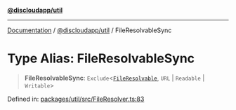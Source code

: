 [**@discloudapp/util**](../README.md)

***

[Documentation](../../../packages.md) / [@discloudapp/util](../README.md) / FileResolvableSync

# Type Alias: FileResolvableSync

> **FileResolvableSync**: `Exclude`\<[`FileResolvable`](FileResolvable.md), `URL` \| `Readable` \| `Writable`\>

Defined in: [packages/util/src/FileResolver.ts:83](https://github.com/discloud/discloud.app/blob/bfcb626f6315ac03eb36b36e57f162cd101e1996/packages/util/src/FileResolver.ts#L83)
